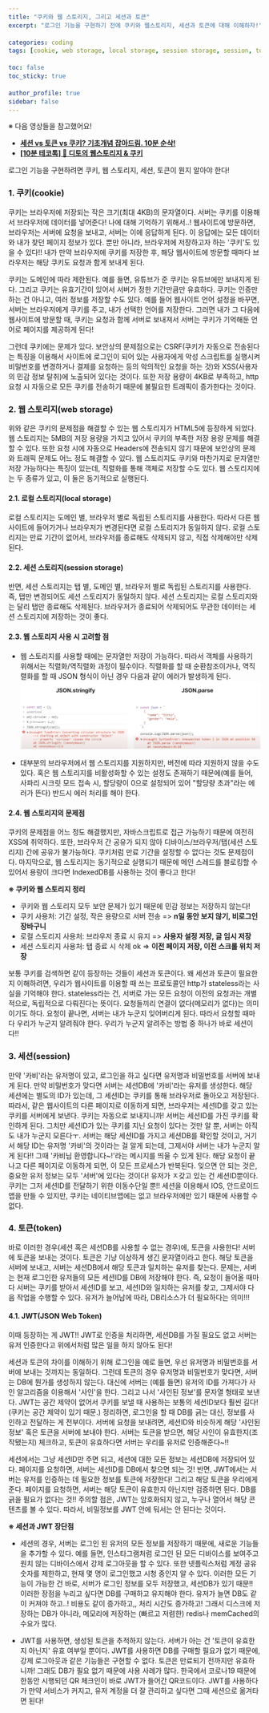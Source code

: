 ```yaml
---
title: "쿠키와 웹 스토리지, 그리고 세션과 토큰"
excerpt: "로그인 기능을 구현하기 전에 쿠키와 웹스토리지, 세션과 토큰에 대해 이해하자!"

categories: coding
tags: [cookie, web storage, local storage, session storage, session, token, JWT]

toc: false
toc_sticky: true

author_profile: true
sidebar: false
---
```


※ 다음 영상들을 참고했어요!
- [**세션 vs 토큰 vs 쿠키? 기초개념 잡아드림. 10분 순삭!**](https://www.youtube.com/watch?v=tosLBcAX1vk&ab_channel=%EB%85%B8%EB%A7%88%EB%93%9C%EC%BD%94%EB%8D%94NomadCoders)
- [**[10분 테코톡] 🦄 디토의 웹스토리지 & 쿠키**](https://www.youtube.com/watch?v=-4ZsGy1LOiE&ab_channel=%EC%9A%B0%EC%95%84%ED%95%9CTech)


로그인 기능을 구현하려면 쿠키, 웹 스토리지, 세션, 토큰이 뭔지 알아야 한다!


### 1. 쿠키(cookie)
쿠키는 브라우저에 저장되는 작은 크기(최대 4KB)의 문자열이다. 서버는 쿠키를 이용해서 브라우저에 데이터를 넣어준다! 나에 대해 기억하기 위해서..! 웹사이트에 방문하면, 브라우저는 서버에 요청을 보내고, 서버는 이에 응답하게 된다. 이 응답에는 모든 데이터와 내가 찾던 페이지 정보가 있다. 뿐만 아니라, 브라우저에 저장하고자 하는 '쿠키'도 있을 수 있다!! 내가 만약 브라우저에 쿠키를 저장한 후, 해당 웹사이트에 방문할 때마다 브라우저는 해당 쿠키도 요청과 함게 보내게 된다.

쿠키는 도메인에 따라 제한된다. 예를 들면, 유튜브가 준 쿠키는 유튜브에만 보내지게 된다. 그리고 쿠키는 유효기간이 있어서 서버가 정한 기간만큼만 유효하다. 쿠키는 인증만 하는 건 아니고, 여러 정보를 저장할 수도 있다. 예를 들어 웹사이트 언어 설정을 바꾸면, 서버는 브라우저에게 쿠키를 주고, 내가 선택한 언어를 저장한다. 그러면 내가 그 다음에 웹사이트에 방문할 때, 쿠키는 요청과 함께 서버로 보내져서 서버는 쿠키가 기억해둔 언어로 페이지를 제공하게 된다!

그런데 쿠키에는 문제가 있다. 보안상의 문제점으로는 CSRF(쿠키가 자동으로 전송된다는 특징을 이용해서 사이트에 로그인이 되어 있는 사용자에게 악성 스크립트를 실행시켜 비밀번호를 변경하거나 결제를 요청하는 등의 악의적인 요청을 하는 것)와 XSS(사용자의 민감 정보 탈취)에 노출되어 있다는 것이다. 또한 저장 용량이 4KB로 부족하고, http 요청 시 자동으로 모든 쿠키를 전송하기 때문에 불필요한 트래픽이 증가한다는 것이다.


### 2. 웹 스토리지(web storage)
위와 같은 쿠키의 문제점을 해결할 수 있는 웹 스토리지가 HTML5에 등장하게 되었다. 웹 스토리지는 5MB의 저장 용량을 가지고 있어서 쿠키의 부족한 저장 용량 문제를 해결할 수 있다. 또한 요청 시에 자동으로 Headers에 전송되지 않기 때문에 보안상의 문제와 트래픽 문제도 어느 정도 해결할 수 있다. 웹 스토리지도 쿠키와 마찬가지로 문자열만 저장 가능하다는 특징이 있는데, 직렬화를 통해 객체로 저장할 수도 있다. 웹 스토리지에는 두 종류가 있고, 이 둘은 동기적으로 실행된다.

#### 2.1. 로컬 스토리지(local storage)
로컬 스토리지는 도메인 별, 브라우저 별로 독립된 스토리지를 사용한다. 따라서 다른 웹사이트에 들어가거나 브라우저가 변경된다면 로컬 스토리지가 동일하지 않다. 로컬 스토리지는 만료 기간이 없어서, 브라우저를 종료해도 삭제되지 않고, 직접 삭제해야만 삭제된다.

#### 2.2. 세션 스토리지(session storage)
반면, 세션 스토리지는 탭 별, 도메인 별, 브라우저 별로 독립된 스토리지를 사용한다. 즉, 탭만 변경되어도 세션 스토리지가 동일하지 않다. 세션 스토리지는 로컬 스토리지와는 달리 탭만 종료해도 삭제된다. 브라우저가 종료되어 삭제되어도 무관한 데이터는 세션 스토리지에 저장하는 것이 좋다.

#### 2.3. 웹 스토리지 사용 시 고려할 점
- 웹 스토리지를 사용할 때에는 문자열만 저장이 가능하다. 따라서 객체를 사용하기 위해서는 직렬화/역직렬화 과정이 필수이다. 직렬화를 할 때 순환참조이거나, 역직렬화를 할 때 JSON 형식이 아닌 경우 다음과 같이 에러가 발생하게 된다.
![web_storage_error](\assets/images/storage/web_storage.png)

- 대부분의 브라우저에서 웹 스토리지를 지원하지만, 버전에 따라 지원하지 않을 수도 있다. 혹은 웹 스토리지를 비활성화할 수 있는 설정도 존재하기 때문에(예를 들어, 사파리 시크릿 모드 접속 시, 할당량이 0으로 설정되어 있어 "할당량 초과"라는 에러가 뜬다) 반드시 에러 처리를 해야 한다.

#### 2.4. 웹 스토리지의 문제점
쿠키의 문제점을 어느 정도 해결했지만, 자바스크립트로 접근 가능하기 때문에 여전히 XSS에 취약하다. 또한, 브라우저 간 공유가 되지 않아 디바이스/브라우저/탭(세션 스토리지) 간에 공유가 불가능하다. 쿠키처럼 만료 기간을 설정할 수 없다는 것도 문제점이다. 마지막으로, 웹 스토리지는 동기적으로 실행되기 때문에 메인 스레드를 블로킹할 수 있어서 용량이 크다면 IndexedDB를 사용하는 것이 좋다고 한다!


**※ 쿠키와 웹 스토리지 정리**
- 쿠키와 웹 스토리지 모두 보안 문제가 있기 때문에 민감 정보는 저장하지 않는다!
- 쿠키 사용처: 기간 설정, 작은 용량으로 서버 전송 => **n일 동안 보지 않기, 비로그인 장바구니**
- 로컬 스토리지 사용처: 브라우저 종료 시 유지 => **사용자 설정 저장, 글 임시 저장**
- 세션 스토리지 사용처: 탭 종료 시 삭제 ok => **이전 페이지 저장, 이전 스크롤 위치 저장**


보통 쿠키를 검색하면 같이 등장하는 것들이 세션과 토큰이다. 왜 세션과 토큰이 필요한지 이해하려면, 우리가 웹사이트를 이용할 때 쓰는 프로토콜인 http가 stateless라는 사실을 기억해야 한다. stateless라는 건, 서버로 가는 모든 요청이 이전의 요청과는 개별적으로, 독립적으로 다뤄진다는 뜻이다. 요청들끼리 연결이 없다(메모리가 없다)는 의미이기도 하다. 요청이 끝나면, 서버는 내가 누군지 잊어버리게 된다. 따라서 요청할 때마다 우리가 누군지 알려줘야 한다. 우리가 누군지 알려주는 방법 중 하나가 바로 세션이다!!


### 3. 세션(session)
만약 '카비'라는 유저명이 있고, 로그인을 하고 싶다면 유저명과 비밀번호를 서버에 보내게 된다. 만약 비밀번호가 맞다면 서버는 세션DB에 '카비'라는 유저를 생성한다. 해당 세션에는 별도의 ID가 있는데, 그 세션ID는 쿠키를 통해 브라우저로 돌아오고 저장된다. 따라서, 같은 웹사이트의 다른 페이지로 이동하게 되면, 브라우저는 세션ID를 갖고 있는 쿠키를 서버에게 보낸다. 쿠키는 자동으로 보내지니까! 서버는 세션ID를 가진 쿠키를 확인하게 된다. 그치만 세션ID가 있는 쿠키를 지닌 요청이 있다는 것만 알 뿐, 서버는 아직도 내가 누군지 모른다ㅜ. 서버는 해당 세션ID를 가지고 세션DB를 확인할 것이고, 거기서 해당 ID는 유저명 '카비'의 것이라는 걸 알게 되는데, 그제서야 서버는 내가 누군지 알게 된다!! 그때 '카비님 환영합니다~!'라는 메시지를 띄울 수 있게 된다. 해당 요청이 끝나고 다른 페이지로 이동하게 되면, 이 모든 프로세스가 반복된다. 잊으면 안 되는 것은, 중요한 유저 정보는 모두 '서버'에 있다는 것이다! 유저가 ㅈ갖고 있는 건 세션ID뿐이다. 쿠키는 그저 세션ID를 전달하기 위한 이동수단일 뿐!! 세션을 이용해서 IOS, 안드로이드 앱을 만들 수 있지만, 쿠키는 네이티브앱에는 없고 브라우저에만 있기 때문에 사용할 수 없다.


### 4. 토큰(token)
바로 이러한 경우(세션 혹은 세션DB를 사용할 수 없는 경우)에, 토큰을 사용한다! 서버에 토큰을 보내는 것이다. 토큰은 기냥 이상하게 생긴 문자열이라고 한다. 해당 토큰을 서버에 보내고, 서버는 세션DB에서 해당 토큰과 일치하는 유저를 찾는다. 문제는, 서버는 현재 로그인한 유저들의 모든 세션ID를 DB에 저장해야 한다. 즉, 요청이 들어올 때마다 서버는 쿠키를 받아서 세션ID를 보고, 세션ID와 일치하는 유저를 찾고, 그제서야 다음 작업을 수행할 수 있다. 유저가 늘어남에 따라, DB리소스가 더 필요하다는 의미!!!

#### 4.1. JWT(JSON Web Token)
이때 등장하는 게 JWT!! JWT로 인증을 처리하면, 세션DB를 가질 필요도 없고 서버는 유저 인증한다고 위에서처럼 많은 일을 하지 않아도 된다!

세션과 토큰의 차이를 이해하기 위해 로그인을 예로 들면, 우선 유저명과 비밀번호를 서버에 보내는 것까지는 동일하다. 그런데 토큰의 경우 유저명과 비밀번호가 맞다면, 서버는 DB에 뭔가를 생성하지 않는다. 대신에 서버는 (예를 들면) 유저의 ID를 가져다가 사인 알고리즘을 이용해서 '사인'을 한다. 그리고 나서 '사인된 정보'를 문자열 형태로 보낸다. JWT는 공간 제약이 없어서 쿠키를 보낼 때 사용하는 보통의 세션ID보다 훨씬 길다!(쿠키는 공간 제약이 있기 때문.) 정리하면, 로그인을 할 때 DB를 긁는 대신, 정보를 사인하고 전달하는 게 전부이다. 서버에 요청을 보내려면, 세션ID와 비슷하게 해당 '사인된 정보' 혹은 토큰을 서버에 보내야 한다. 서버는 토큰을 받으면, 해당 사인이 유효한지(조작됐는지) 체크하고, 토큰이 유효하다면 서버는 우리를 유저로 인증해준다~!!

세션에서는 그냥 세션ID만 주면 되고, 세션에 대한 모든 정보는 세션DB에 저장되어 있다. 페이지를 요청하면, 서버는 세션ID를 DB에서 찾으면 되는 것! 반면, JWT에서는 서버는 유저를 인증하는 데 필요한 정보를 토큰에 저장한다! 그리고 해당 토큰을 우리에게 준다. 페이지를 요청하면, 서버는 해당 토큰이 유효한지 아닌지만 검증하면 된다. DB를 긁을 필요가 없다는 것!! 주의할 점은, JWT는 암호화되지 않고, 누구나 열어서 해당 콘텐츠를 볼 수 있다. 따라서, 비밀정보를 JWT 안에 둬서는 안 된다는 것이다.


**※ 세션과 JWT 장단점**

- 세션의 경우, 서버는 로그인 된 유저의 모든 정보를 저장하기 때문에, 새로운 기능들을 추가할 수 있다. 예를 들면, 인스타그램처럼 로그인 된 모든 디바이스를 보여주고 원치 않는 디바이스에서 강제 로그아웃을 할 수 있다. 또한 넷플릭스처럼 계정 공유 숫자를 제한하고, 현재 몇 명이 로그인했고 시청 중인지 알 수 있다. 이러한 모든 기능이 가능한 건 바로, 서버가 로그인 정보를 모두 저장했고, 세션DB가 있기 때문!! 이러한 장점을 누리고 싶다면 DB를 구매하고 유지해야 한다. 유저가 늘면 DB도 같이 커져야 하고..! 비용도 같이 증가하고,, 처리 시간도 증가하고! 그래서 디스크에 저장하는 DB가 아니라, 메모리에 저장하는 (빠르고 저렴한) redis나 memCached의 수요가 많다.

- JWT를 사용하면, 생성된 토큰을 추적하지 않는다. 서버가 아는 건 '토큰이 유효한지 아닌지' 유효 여부일 뿐이다. JWT를 사용하면 DB를 구매할 필요가 없기 때문에, 강제 로그아웃과 같은 기능들은 구현할 수 없다. 토큰은 만료되기 전까지만 유효하니까! 그래도 DB가 필요 없기 때문에 사용 사례가 많다. 한국에서 코로나19 때문에 한동안 시행되던 QR 체크인이 바로 JWT가 들어간 QR코드이다. JWT를 사용하다가 만약 서비스가 커지고, 유저 계정을 더 잘 관리하고 싶다면 그때 세션으로 옮겨타면 된다!